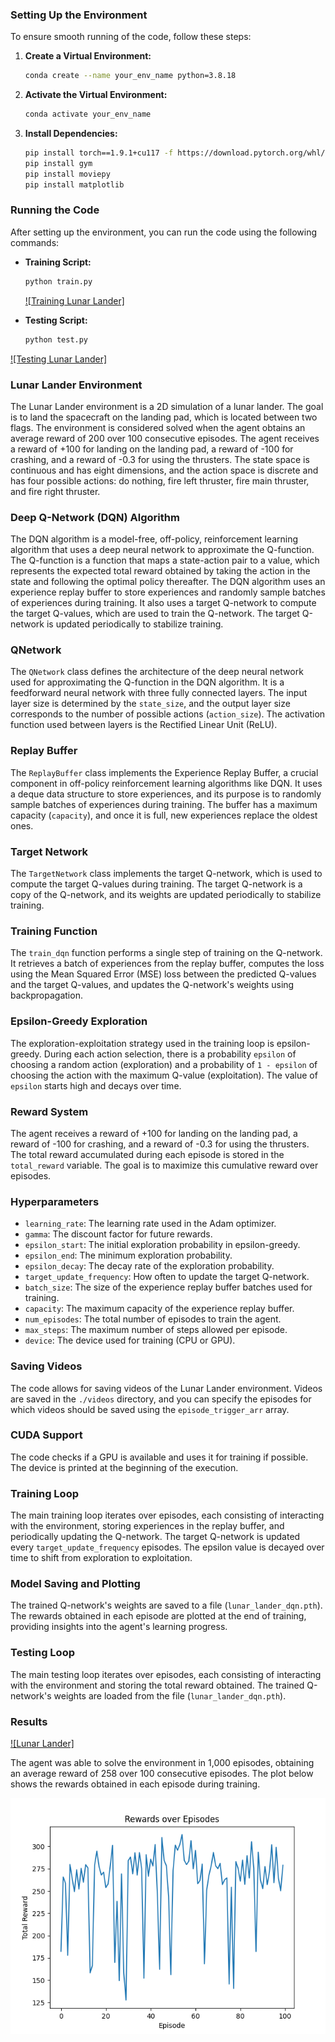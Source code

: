 ### Setting Up the Environment

To ensure smooth running of the code, follow these steps:

1. **Create a Virtual Environment:**
   ```bash
   conda create --name your_env_name python=3.8.18
   ```

2. **Activate the Virtual Environment:**
   ```bash
   conda activate your_env_name
   ```

3. **Install Dependencies:**
   ```bash
   pip install torch==1.9.1+cu117 -f https://download.pytorch.org/whl/cu117/torch_stable.html
   pip install gym
   pip install moviepy
   pip install matplotlib
   ```

### Running the Code

After setting up the environment, you can run the code using the following commands:

- **Training Script:**
   ```bash
   python train.py
   ```
   [![Training Lunar Lander]](./videos/training.mp4)

- **Testing Script:**
   ```bash
   python test.py
   ```
[![Testing Lunar Lander]](./videos/testing.mp4)


### Lunar Lander Environment

The Lunar Lander environment is a 2D simulation of a lunar lander. The goal is to land the spacecraft on the landing pad, which is located between two flags. The environment is considered solved when the agent obtains an average reward of 200 over 100 consecutive episodes. The agent receives a reward of +100 for landing on the landing pad, a reward of -100 for crashing, and a reward of -0.3 for using the thrusters. The state space is continuous and has eight dimensions, and the action space is discrete and has four possible actions: do nothing, fire left thruster, fire main thruster, and fire right thruster.

### Deep Q-Network (DQN) Algorithm

The DQN algorithm is a model-free, off-policy, reinforcement learning algorithm that uses a deep neural network to approximate the Q-function. The Q-function is a function that maps a state-action pair to a value, which represents the expected total reward obtained by taking the action in the state and following the optimal policy thereafter. The DQN algorithm uses an experience replay buffer to store experiences and randomly sample batches of experiences during training. It also uses a target Q-network to compute the target Q-values, which are used to train the Q-network. The target Q-network is updated periodically to stabilize training.

### QNetwork

The `QNetwork` class defines the architecture of the deep neural network used for approximating the Q-function in the DQN algorithm. It is a feedforward neural network with three fully connected layers. The input layer size is determined by the `state_size`, and the output layer size corresponds to the number of possible actions (`action_size`). The activation function used between layers is the Rectified Linear Unit (ReLU).

### Replay Buffer

The `ReplayBuffer` class implements the Experience Replay Buffer, a crucial component in off-policy reinforcement learning algorithms like DQN. It uses a deque data structure to store experiences, and its purpose is to randomly sample batches of experiences during training. The buffer has a maximum capacity (`capacity`), and once it is full, new experiences replace the oldest ones.

### Target Network

The `TargetNetwork` class implements the target Q-network, which is used to compute the target Q-values during training. The target Q-network is a copy of the Q-network, and its weights are updated periodically to stabilize training.

### Training Function

The `train_dqn` function performs a single step of training on the Q-network. It retrieves a batch of experiences from the replay buffer, computes the loss using the Mean Squared Error (MSE) loss between the predicted Q-values and the target Q-values, and updates the Q-network's weights using backpropagation.

### Epsilon-Greedy Exploration

The exploration-exploitation strategy used in the training loop is epsilon-greedy. During each action selection, there is a probability `epsilon` of choosing a random action (exploration) and a probability of `1 - epsilon` of choosing the action with the maximum Q-value (exploitation). The value of `epsilon` starts high and decays over time.

### Reward System

The agent receives a reward of +100 for landing on the landing pad, a reward of -100 for crashing, and a reward of -0.3 for using the thrusters. The total reward accumulated during each episode is stored in the `total_reward` variable. The goal is to maximize this cumulative reward over episodes.

### Hyperparameters

- `learning_rate`: The learning rate used in the Adam optimizer.
- `gamma`: The discount factor for future rewards.
- `epsilon_start`: The initial exploration probability in epsilon-greedy.
- `epsilon_end`: The minimum exploration probability.
- `epsilon_decay`: The decay rate of the exploration probability.
- `target_update_frequency`: How often to update the target Q-network.
- `batch_size`: The size of the experience replay buffer batches used for training.
- `capacity`: The maximum capacity of the experience replay buffer.
- `num_episodes`: The total number of episodes to train the agent.
- `max_steps`: The maximum number of steps allowed per episode.
- `device`: The device used for training (CPU or GPU).

### Saving Videos

The code allows for saving videos of the Lunar Lander environment. Videos are saved in the `./videos` directory, and you can specify the episodes for which videos should be saved using the `episode_trigger_arr` array.

### CUDA Support

The code checks if a GPU is available and uses it for training if possible. The device is printed at the beginning of the execution.

### Training Loop

The main training loop iterates over episodes, each consisting of interacting with the environment, storing experiences in the replay buffer, and periodically updating the Q-network. The target Q-network is updated every `target_update_frequency` episodes. The epsilon value is decayed over time to shift from exploration to exploitation.

### Model Saving and Plotting

The trained Q-network's weights are saved to a file (`lunar_lander_dqn.pth`). The rewards obtained in each episode are plotted at the end of training, providing insights into the agent's learning progress.

### Testing Loop

The main testing loop iterates over episodes, each consisting of interacting with the environment and storing the total reward obtained. The trained Q-network's weights are loaded from the file (`lunar_lander_dqn.pth`).

### Results
[![Lunar Lander]](./videos/rl-video-episode-2000.mp4)

The agent was able to solve the environment in 1,000 episodes, obtaining an average reward of 258 over 100 consecutive episodes. The plot below shows the rewards obtained in each episode during training.

![Rewards](./test_figure.png)